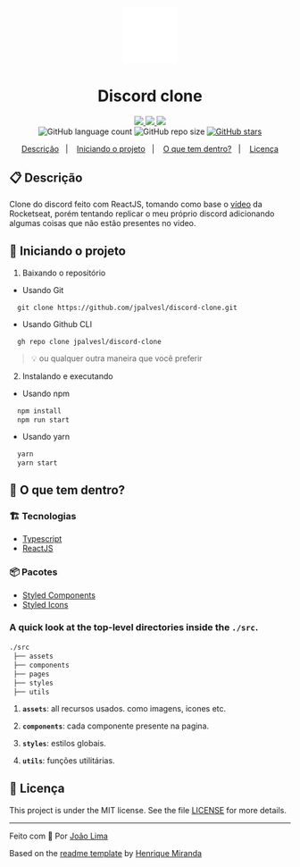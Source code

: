<p align="center">
  <img alt="Discord icon" src="./src/assets/Logo.svg" width="100"/>
</p>
<h1 align="center">
  Discord clone
</h1>

<!-- Badges -->
<p align="center">

  <!-- if your app is a website -->
  <a href="https://discordcantin-clone.netlify.app" alt="Url do site">
    <img src="https://img.shields.io/website-up-down-1EAE72-red/http/shields.io.svg" />
  </a>

  <!-- License -->
  <a href="./LICENSE" alt="License: MIT">
    <img src="https://img.shields.io/badge/License-MIT-1EAE72.svg" />
  </a>

  <!-- if your app is a website deployed on Netlify -->
  <a href="https://discordcantin-clone.netlify.app" alt="Netlify Status">
    <img src="https://api.netlify.com/api/v1/badges/701df1b4-773e-4442-a364-549670e0f3b9/deploy-status" />
  </a>

  <br/>

  <img alt="GitHub language count" src="https://img.shields.io/github/languages/count/jpalvesl/discord-clone?color=blue">

  <!-- GitHub repo size -->
  <img alt="GitHub repo size" src="https://img.shields.io/github/repo-size/jpalvesl/discord-clone">

  <!-- Social -->  
  <a href="https://github.com/jpalvesl/discord-clone/stargazers">
    <img alt="GitHub stars" src="https://img.shields.io/github/stars/jpalvesl/discord-clone?style=social">
  </a>

</p>

<!-- summary -->
<p align="center">
  <a href="#clipboard-descrição">Descrição</a>&nbsp;&nbsp;&nbsp;|&nbsp;&nbsp;&nbsp;
  <a href="#rocket-iniciando-o-projeto">Iniciando o projeto</a>&nbsp;&nbsp;&nbsp;|&nbsp;&nbsp;&nbsp;
  <a href="#-o-que-tem-dentro">O que tem dentro?</a>&nbsp;&nbsp;&nbsp;|&nbsp;&nbsp;&nbsp;
  <a href="#memo-licença">Licença</a>
</p>


## :clipboard: Descrição
Clone do discord feito com ReactJS, tomando como base o [vídeo](https://www.youtube.com/watch?v=x4FdZd2-_uU) da Rocketseat, porém tentando replicar o meu próprio discord adicionando algumas coisas que não estão presentes no video. 

## :rocket: Iniciando o projeto

1. Baixando o repositório

  - Usando Git
```shell
  git clone https://github.com/jpalvesl/discord-clone.git
```
  - Usando Github CLI
```shell
  gh repo clone jpalvesl/discord-clone
```
  > :bulb: ou qualquer outra maneira que você preferir

2. Instalando e executando
  - Usando npm
```shell
  npm install
  npm run start
```
  - Usando yarn
```shell
  yarn
  yarn start
```

## 🧐 O que tem dentro?

### :building_construction: Tecnologias
- [Typescript](https://www.typescriptlang.org)
- [ReactJS](https://pt-br.reactjs.org)


### :package: Pacotes
- [Styled Components](https://styled-components.com)
- [Styled Icons](https://styled-icons.js.org)

### A quick look at the top-level directories inside the `./src`.

    ./src
     ├── assets
     ├── components
     ├── pages
     ├── styles
     ├── utils

1.  **`assets`**: all recursos usados. como imagens, icones etc.

2.  **`components`**: cada componente presente na pagina.

3.  **`styles`**: estilos globais.
   
4.  **`utils`**: funções utilitárias.

## :memo: Licença

This project is under the MIT license. See the file [LICENSE](LICENSE) for more details.

---

Feito com 💙 Por [João Lima](https://github.com/jpalvesl)

Based on the [readme template](https://gist.github.com/henry-ns/a00234378353d9ca43e1bfe043202192) by [Henrique Miranda](http://thehenry.dev/)